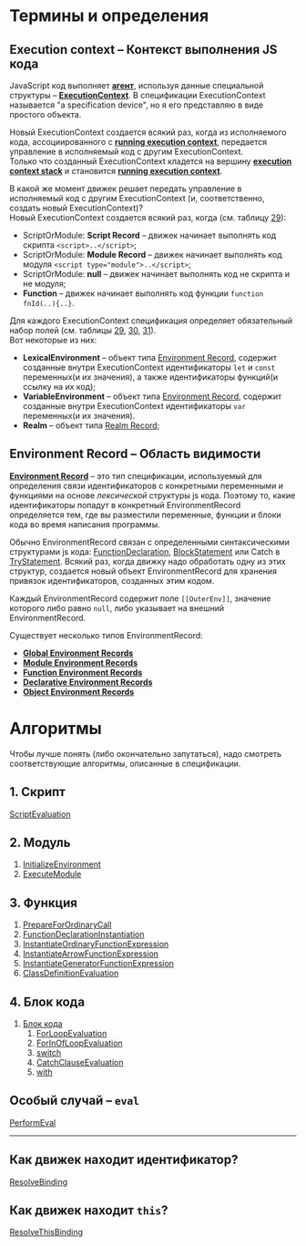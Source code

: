 # Термины и определения

## Execution context – Контекст выполнения JS кода

JavaScript код выполняет [**агент**](https://tinyurl.com/2p8ptahb), используя данные специальной структуры – [**ExecutionContext**](https://tinyurl.com/se74cyxu). В спецификации ExecutionContext называется "a specification device", но я его представляю в виде простого объекта.

Новый ExecutionContext создается всякий раз, когда из исполняемого кода, ассоциированного с [**running execution context**](https://tinyurl.com/4fb79dy8), передается управление в исполняемый код с другим ExecutionContext.  
Только что созданный ExecutionContext кладется на вершину [**execution context stack**](https://tinyurl.com/2p8hxsdn) и становится [**running execution context**](https://tinyurl.com/4fb79dy8).

В какой же момент движек решает передать управление в исполняемый код с другим ExecutionContext (и, соответственно, создать новый ExecutionContext)?  
Новый ExecutionContext создается всякий раз, когда (см. таблицу [29](https://tinyurl.com/2p96vb7a)):

- ScriptOrModule: **Script Record** – движек начинает выполнять код скрипта `<script>..</script>`;
- ScriptOrModule: **Module Record** – движек начинает выполнять код модуля `<script type="module">..</script>`;
- ScriptOrModule: **null** – движек начинает выполнять код не скрипта и не модуля;
- **Function** – движек начинает выполнять код функции `function fnId(..){..}`.

Для каждого ExecutionContext спецификация определяет обязательный набор полей (см. таблицы [29](https://tinyurl.com/2p96vb7a), [30](https://tinyurl.com/594urp28), [31](https://tinyurl.com/2p8tbzbk)).  
Вот некоторые из них:

- **LexicalEnvironment** – объект типа [Environment Record](https://tinyurl.com/ycncua2r), содержит созданные внутри ExecutionContext идентификаторы `let` и `const` переменных(и их значения), а также идентификаторы функций(и ссылку на их код);
- **VariableEnvironment** – объект типа [Environment Record](https://tinyurl.com/ycncua2r), содержит созданные внутри ExecutionContext идентификаторы `var` переменных(и их значения).
- **Realm** – объект типа [Realm Record](https://tinyurl.com/2p9ynr9p);

## Environment Record – Область видимости

**[Environment Record](https://tinyurl.com/ycncua2r)** – это тип спецификации, используемый для определения связи идентификаторов с конкретными переменными и функциями на основе _лексической_ структуры js кода. Поэтому то, какие идентификаторы попадут в конкретный EnvironmentRecord определяется тем, где вы разместили переменные, функции и блоки кода во время написания программы.

Обычно EnvironmentRecord связан с определенными синтаксическими структурами js кода: [FunctionDeclaration](https://tinyurl.com/y7kvzjem), [BlockStatement](https://tinyurl.com/2cz4c58s) или Catch в [TryStatement](https://tinyurl.com/5x8ncsvk). Всякий раз, когда движку надо обработать одну из этих структур, создается новый объект EnvironmentRecord для хранения привязок идентификаторов, созданных этим кодом.

Каждый EnvironmentRecord содержит поле `[[OuterEnv]]`, значение которого либо равно `null`, либо указывает на внешний EnvironmentRecord.

Существует несколько типов EnvironmentRecord:

- [**Global Environment Records**](https://tinyurl.com/2p8cmejn)
- [**Module Environment Records**](https://tinyurl.com/2p9banf3)
- [**Function Environment Records**](https://tinyurl.com/yckt9zuj)
- [**Declarative Environment Records**](https://tinyurl.com/5fduhfzd)
- [**Object Environment Records**](https://tinyurl.com/2p964csh)

# Алгоритмы

Чтобы лучше понять (либо окончательно запутаться), надо смотреть соответствующие алгоритмы, описанные в спецификации.

## 1. Скрипт

[ScriptEvaluation](https://tinyurl.com/3mkhsjt8)

## 2. Модуль

1. [InitializeEnvironment](https://tinyurl.com/mr2rnb3y)
2. [ExecuteModule](https://tinyurl.com/ctsespxy)

## 3. Функция

1. [PrepareForOrdinaryCall](https://tinyurl.com/442udm6b)
2. [FunctionDeclarationInstantiation](https://tinyurl.com/2p98cp79)
3. [InstantiateOrdinaryFunctionExpression](https://tinyurl.com/35ahwb7u)
4. [InstantiateArrowFunctionExpression](https://tinyurl.com/5n7884p2)
5. [InstantiateGeneratorFunctionExpression](https://tinyurl.com/mr3tw5wn)
6. [ClassDefinitionEvaluation](https://tinyurl.com/bd2cjyx7)

## 4. Блок кода

1. [Блок кода](https://tinyurl.com/mw4acsde)
    1. [ForLoopEvaluation](https://tinyurl.com/2p8j6en9)
    2. [ForInOfLoopEvaluation](https://tinyurl.com/2z2ry52j)
    3. [switch](https://tinyurl.com/yckk5zs3)
    4. [CatchClauseEvaluation](https://tinyurl.com/3baphpzn)
    5. [with](https://tinyurl.com/kc3s4ayh)

## Особый случай – `eval`

[PerformEval](https://tinyurl.com/36ccnz5c)

----

## Как движек находит идентификатор?

[ResolveBinding](https://tinyurl.com/2p9bx6h8)

## Как движек находит `this`?

[ResolveThisBinding](https://tinyurl.com/4saxf737)
